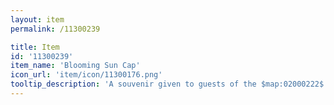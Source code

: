 ```yaml
---
layout: item
permalink: /11300239

title: Item
id: '11300239'
item_name: 'Blooming Sun Cap'
icon_url: 'item/icon/11300176.png'
tooltip_description: 'A souvenir given to guests of the $map:02000222$. Versatile enough to wear just about anywhere, from sandy beaches to the edge of a volcano.'
---
```

